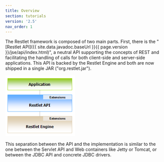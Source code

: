 ```yaml
---
title: Overview
section: tutorials
version: '2.5'
nav_order: 1
---
```

The Restlet framework is composed of two main parts. First, there is the
"[Restlet API]({{ site.data.javadoc.baseUrl }}{{ page.version }}/jse/api/index.html)", a neutral API supporting
the concepts of REST and facilitating the handling of calls for both
client-side and server-side applications. This API is backed by the
Restlet Engine and both are now shipped in a single JAR
("org.restlet.jar").

![](images/tutorial01.png)

This separation between the API and the implementation is similar to the
one between the Servlet API and Web containers like Jetty or Tomcat, or
between the JDBC API and concrete JDBC drivers.
